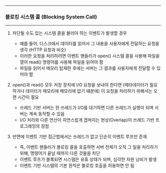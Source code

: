 -----
### 블로킹 시스템 콜 (Blocking System Call)
-----
1. 차단될 수도 있는 시스템 콜을 불러야 하는 이벤트가 발생할 경우
   - 예를 들어, 디스크에서 데이터를 읽어서 그 내용을 사용자에게 전달하는 요청을 생각 (HTTP 요청과 비슷)
   - 이러한 요청을 처리하려면 이벤트 핸들러가 open() 시스템 콜을 사용해 파일을 열어 read() 명령어를 사용해 파일을 읽어야 함
   - 파일을 읽어서 메모리 탑재한 후에는 서버는 그 결과를 사용자에게 전달할 수 있어야 함

2. open()과 read() 모두 저장 장치에 I/O 요청을 보내야 한다면 (메타데이터가 필요하거나 데이터가 메모리에 메모리에 없기 떄문에) 이 요청을 처리하기 위해서는 오랜 시간이 필요
   - 쓰레드 기반 서버는 한 쓰레드가 I/O를 대기하면 다른 쓰레드가 실행이 되며 서버는 계속 동작할 수 있음
   - I/O 처리와 다른 연산이 자연스럽게 겹쳐지는 현상(Overlap)이 쓰레드 기반 프로그래밍의 장점

3. 반면에 이벤트 기반 접근법에서는 쓰레드가 없고 단순히 이벤트 루프만 존재
   - 즉, 이벤트 핸들러가 블로킹 콜을 호출하면 서버 전체가 오직 그 일을 처리하기 위해, 명령어가 끝날 때까지 다른 것들을 차단
   - 이벤트 루프가 블록되면 시스템은 유휴 상태가 되며, 심각한 자원 낭비가 발생
   - 이벤트 기반 시스템의 기본 원칙은 블로킹 호출을 허용하면 안 됨
